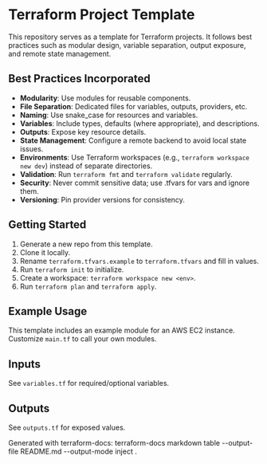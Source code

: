 # Terraform Project Template

This repository serves as a template for Terraform projects. It follows best practices such as modular design, variable separation, output exposure, and remote state management.

## Best Practices Incorporated
- **Modularity**: Use modules for reusable components.
- **File Separation**: Dedicated files for variables, outputs, providers, etc.
- **Naming**: Use snake_case for resources and variables.
- **Variables**: Include types, defaults (where appropriate), and descriptions.
- **Outputs**: Expose key resource details.
- **State Management**: Configure a remote backend to avoid local state issues.
- **Environments**: Use Terraform workspaces (e.g., `terraform workspace new dev`) instead of separate directories.
- **Validation**: Run `terraform fmt` and `terraform validate` regularly.
- **Security**: Never commit sensitive data; use .tfvars for vars and ignore them.
- **Versioning**: Pin provider versions for consistency.

## Getting Started
1. Generate a new repo from this template.
2. Clone it locally.
3. Rename `terraform.tfvars.example` to `terraform.tfvars` and fill in values.
4. Run `terraform init` to initialize.
5. Create a workspace: `terraform workspace new <env>`.
6. Run `terraform plan` and `terraform apply`.

## Example Usage
This template includes an example module for an AWS EC2 instance. Customize `main.tf` to call your own modules.

## Inputs
See `variables.tf` for required/optional variables.

## Outputs
See `outputs.tf` for exposed values.

Generated with terraform-docs: terraform-docs markdown table --output-file README.md --output-mode inject .